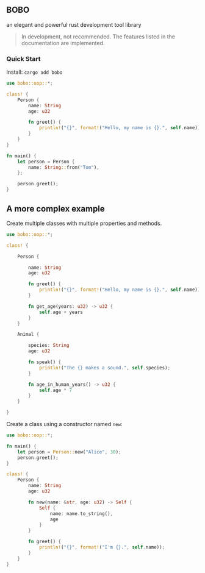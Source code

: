 ## BOBO  
an elegant and powerful rust development tool library  
> In development, not recommended. The features listed in the documentation are implemented.  

### Quick Start  

Install: `cargo add bobo`  

```rust
use bobo::oop::*;

class! {
    Person {
        name: String
        age: u32

        fn greet() {
            println!("{}", format!("Hello, my name is {}.", self.name));
        }
    }
}

fn main() {
    let person = Person {
        name: String::from("Tom"),
    };

    person.greet();
}
```

## A more complex example  

Create multiple classes with multiple properties and methods.  

```rust
use bobo::oop::*;

class! {

    Person {

        name: String
        age: u32

        fn greet() {
            println!("{}", format!("Hello, my name is {}.", self.name));
        }

        fn get_age(years: u32) -> u32 {
            self.age + years
        }
    }

    Animal {

        species: String
        age: u32

        fn speak() {
            println!("The {} makes a sound.", self.species);
        }

        fn age_in_human_years() -> u32 {
            self.age * 7
        }
    }

}
```

Create a class using a constructor named `new`:   

```rust
use bobo::oop::*;

fn main() {
    let person = Person::new("Alice", 30);
    person.greet();
}

class! {
    Person {
        name: String
        age: u32

        fn new(name: &str, age: u32) -> Self {
            Self {
                name: name.to_string(),
                age
            }
        }

        fn greet() {
            println!("{}", format!("I'm {}.", self.name));
        }
    }
}
```